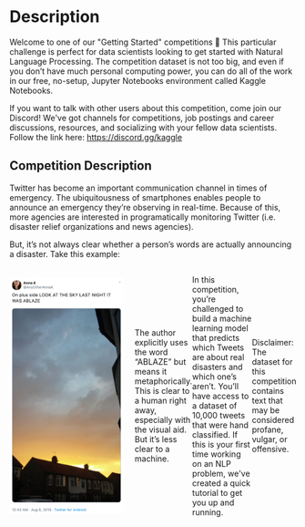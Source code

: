 # Description
Welcome to one of our "Getting Started" competitions 👋
This particular challenge is perfect for data scientists looking to get started with Natural Language Processing. The competition dataset is not too big, and even if you don’t have much personal computing power, you can do all of the work in our free, no-setup, Jupyter Notebooks environment called Kaggle Notebooks.

If you want to talk with other users about this competition, come join our Discord! We've got channels for competitions, job postings and career discussions, resources, and socializing with your fellow data scientists. Follow the link here: https://discord.gg/kaggle

## Competition Description
Twitter has become an important communication channel in times of emergency.
The ubiquitousness of smartphones enables people to announce an emergency they’re observing in real-time. Because of this, more agencies are interested in programatically monitoring Twitter (i.e. disaster relief organizations and news agencies).

But, it’s not always clear whether a person’s words are actually announcing a disaster. Take this example:

<div style="display: flex; align-items: center;">
  <img src="image/tweet_screenshot.png" alt="Diagram" width="200" style="margin-right: 20px;"/>
  <p>
   The author explicitly uses the word “ABLAZE” but means it metaphorically. This is clear to a human right away, especially with the visual aid. But it’s less clear to a machine.
    
  In this competition, you’re challenged to build a machine learning model that predicts which Tweets are about real disasters and which one’s aren’t. You’ll have access to a dataset     of 10,000 tweets that were hand classified. If this is your first time working on an NLP problem, we've created a quick tutorial to get you up and running.
    
  Disclaimer: The dataset for this competition contains text that may be considered profane, vulgar, or offensive.
  </p>
</div>

